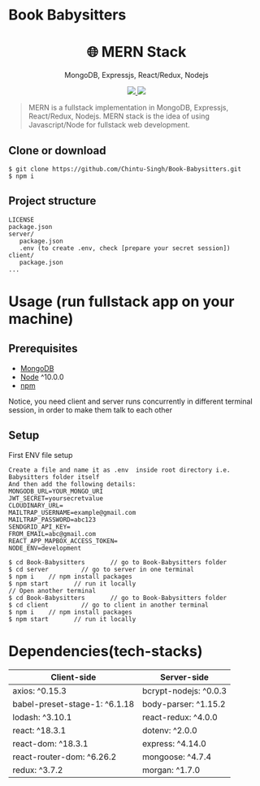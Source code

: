 # Book Babysitters

<h1 align="center">
🌐 MERN Stack
</h1>
<p align="center">
MongoDB, Expressjs, React/Redux, Nodejs
</p>

<p align="center">
   <a href="">
      <img src="https://img.shields.io/badge/License-MIT-green.svg" />
   </a>
   <a href="">
      <img src="https://circleci.com/gh/amazingandyyy/mern.svg?style=svg" />
   </a>
</p>

> MERN is a fullstack implementation in MongoDB, Expressjs, React/Redux, Nodejs.
> MERN stack is the idea of using Javascript/Node for fullstack web development.

## Clone or download

```terminal
$ git clone https://github.com/Chintu-Singh/Book-Babysitters.git
$ npm i
```

## Project structure

```terminal
LICENSE
package.json
server/
   package.json
   .env (to create .env, check [prepare your secret session])
client/
   package.json
...
```

# Usage (run fullstack app on your machine)

## Prerequisites

- [MongoDB](https://gist.github.com/nrollr/9f523ae17ecdbb50311980503409aeb3)
- [Node](https://nodejs.org/en/download/) ^10.0.0
- [npm](https://nodejs.org/en/download/package-manager/)

Notice, you need client and server runs concurrently in different terminal session, in order to make them talk to each other

## Setup

First ENV file setup

```terminal
Create a file and name it as .env  inside root directory i.e. Babysitters folder itself
And then add the following details:
MONGODB_URL=YOUR_MONGO_URI
JWT_SECRET=yoursecretvalue
CLOUDINARY_URL=
MAILTRAP_USERNAME=example@gmail.com
MAILTRAP_PASSWORD=abc123
SENDGRID_API_KEY=
FROM_EMAIL=abc@gmail.com
REACT_APP_MAPBOX_ACCESS_TOKEN=
NODE_ENV=development
```

```terminal
$ cd Book-Babysitters       // go to Book-Babysitters folder
$ cd server         // go to server in one terminal
$ npm i    // npm install packages
$ npm start       // run it locally
// Open another terminal
$ cd Book-Babysitters       // go to Book-Babysitters folder
$ cd client         // go to client in another terminal
$ npm i    // npm install packages
$ npm start       // run it locally
```

# Dependencies(tech-stacks)

| Client-side                   | Server-side           |
| ----------------------------- | --------------------- |
| axios: ^0.15.3                | bcrypt-nodejs: ^0.0.3 |
| babel-preset-stage-1: ^6.1.18 | body-parser: ^1.15.2  |
| lodash: ^3.10.1               | react-redux: ^4.0.0   |
| react: ^18.3.1                | dotenv: ^2.0.0        |
| react-dom: ^18.3.1            | express: ^4.14.0      |
| react-router-dom: ^6.26.2     | mongoose: ^4.7.4      |
| redux: ^3.7.2                 | morgan: ^1.7.0        |
